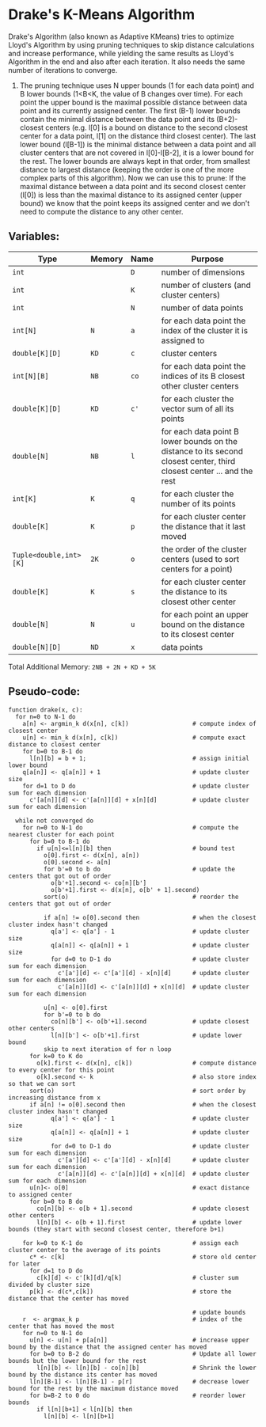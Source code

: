 # Drake's K-Means Algorithm

Drake's Algorithm (also known as Adaptive KMeans) tries to optimize Lloyd's Algorithm by using pruning techniques to skip distance calculations and increase performance, while yielding the same results as Lloyd's Algorithm in the end and also after each iteration. It also needs the same number of iterations to converge.

1. The pruning technique uses N upper bounds (1 for each data point) and B lower bounds (1<B<K, the value of B changes over time). For each point the upper bound is the maximal possible distance between data point and its currently assigned center. The first (B-1) lower bounds contain the minimal distance between the data point and its (B+2)-closest centers (e.g. l[0] is a bound on distance to the second closest center for a data point, l[1] on the distance third closest center). The last lower bound (l[B-1]) is the minimal distance between a data point and all cluster centers that are not covered in l[0]-l[B-2], it is a lower bound for the rest. The lower bounds are always kept in that order, from smallest distance to largest distance (keeping the order is one of the more complex parts of this algorithm). Now we can use this to prune:
   If the maximal distance between a data point and its second closest center (l[0]) is less than the maximal distance to its assigned center (upper bound) we know that the point keeps its assigned center and we don't need to compute the distance to any other center.

## Variables:

| Type                   | Memory | Name | Purpose                                                                                                                |
| ---------------------- | ------ | ---- | ---------------------------------------------------------------------------------------------------------------------- |
| `int`                  |        | `D`  | number of dimensions                                                                                                   |
| `int`                  |        | `K`  | number of clusters (and cluster centers)                                                                               |
| `int`                  |        | `N`  | number of data points                                                                                                  |
| `int[N]`               | `N`    | `a`  | for each data point the index of the cluster it is assigned to                                                         |
| `double[K][D]`         | `KD`   | `c`  | cluster centers                                                                                                        |
| `int[N][B]`            | `NB`   | `co` | for each data point the indices of its B closest other cluster centers                                                 |
| `double[K][D]`         | `KD`   | `c'` | for each cluster the vector sum of all its points                                                                      |
| `double[N]`            | `NB`   | `l`  | for each data point B lower bounds on the distance to its second closest center, third closest center ... and the rest |
| `int[K]`               | `K`    | `q`  | for each cluster the number of its points                                                                              |
| `double[K]`            | `K`    | `p`  | for each cluster center the distance that it last moved                                                                |
| `Tuple<double,int>[K]` | `2K`   | `o`  | the order of the cluster centers (used to sort centers for a point)                                                    |
| `double[K]`            | `K`    | `s`  | for each cluster center the distance to its closest other center                                                       |
| `double[N]`            | `N`    | `u`  | for each point an upper bound on the distance to its closest center                                                    |
| `double[N][D]`         | `ND`   | `x`  | data points                                                                                                            |

Total Additional Memory: `2NB + 2N + KD + 5K`

## Pseudo-code:

```
function drake(x, c):
  for n=0 to N-1 do
    a[n] <- argmin_k d(x[n], c[k])                  # compute index of closest center
    u[n] <- min_k d(x[n], c[k])                     # compute exact distance to closest center
    for b=0 to B-1 do
      l[n][b] = b + 1;                              # assign initial lower bound
    q[a[n]] <- q[a[n]] + 1                          # update cluster size
    for d=1 to D do                                 # update cluster sum for each dimension
      c'[a[n]][d] <- c'[a[n]][d] + x[n][d]          # update cluster sum for each dimension

  while not converged do
    for n=0 to N-1 do                               # compute the nearest cluster for each point
      for b=0 to B-1 do
        if u[n]<=l[n][b] then                       # bound test
          o[0].first <- d(x[n], a[n])
          o[0].second <- a[n]
          for b'=0 to b do                          # update the centers that got out of order
            o[b'+1].second <- co[n][b']
            o[b'+1].first <- d(x[n], o[b' + 1].second)
          sort(o)                                   # reorder the centers that got out of order

          if a[n] != o[0].second then               # when the closest cluster index hasn't changed
            q[a'] <- q[a'] - 1                      # update cluster size
            q[a[n]] <- q[a[n]] + 1                  # update cluster size
            for d=0 to D-1 do                       # update cluster sum for each dimension
              c'[a'][d] <- c'[a'][d] - x[n][d]      # update cluster sum for each dimension
              c'[a[n]][d] <- c'[a[n]][d] + x[n][d]  # update cluster sum for each dimension

          u[n] <- o[0].first
          for b'=0 to b do
            co[n][b'] <- o[b'+1].second             # update closest other centers
            l[n][b'] <- o[b'+1].first               # update lower bound
          skip to next iteration of for n loop
      for k=0 to K do
        o[k].first <- d(x[n], c[k])                 # compute distance to every center for this point
        o[k].second <- k                            # also store index so that we can sort
      sort(o)                                       # sort order by increasing distance from x
      if a[n] != o[0].second then                   # when the closest cluster index hasn't changed
            q[a'] <- q[a'] - 1                      # update cluster size
            q[a[n]] <- q[a[n]] + 1                  # update cluster size
            for d=0 to D-1 do                       # update cluster sum for each dimension
              c'[a'][d] <- c'[a'][d] - x[n][d]      # update cluster sum for each dimension
              c'[a[n]][d] <- c'[a[n]][d] + x[n][d]  # update cluster sum for each dimension
      u[n]<- o[0]                                   # exact distance to assigned center
      for b=0 to B do
        co[n][b] <- o[b + 1].second                 # update closest other centers
        l[n][b] <- o[b + 1].first                   # update lower bounds (they start with second closest center, therefore b+1)

    for k=0 to K-1 do                               # assign each cluster center to the average of its points
      c* <- c[k]                                    # store old center for later
      for d=1 to D do
        c[k][d] <- c'[k][d]/q[k]                    # cluster sum divided by cluster size
      p[k] <- d(c*,c[k])                            # store the distance that the center has moved

                                                    # update bounds
    r  <- argmax_k p                                # index of the center that has moved the most
    for n=0 to N-1 do
      u[n] <- u[n] + p[a[n]]                        # increase upper bound by the distance that the assigned center has moved
      for b=0 to B-2 do                             # Update all lower bounds but the lower bound for the rest
        l[n][b] <- l[n][b] - co[n][b]               # Shrink the lower bound by the distance its center has moved
      l[n][B-1] <- l[n][B-1] - p[r]                 # decrease lower bound for the rest by the maximum distance moved
      for b=B-2 to 0 do                             # reorder lower bounds
        if l[n][b+1] < l[n][b] then
          l[n][b] <- l[n][b+1]
```

